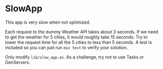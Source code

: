 # SlowApp

This app is very slow when not optimized.

Each request to the dummy Weather API takes about 3 seconds.
If we need to get the weather for 5 cities, it would roughly take 15 seconds.
Try to lower the request time for all the 5 cities to less than 5 seconds.
A test is included so you can just run `mix test` to verify your solution.

Only modify `lib/slow_app.ex`.
As a challenge, try not to use Tasks or GenServers.

